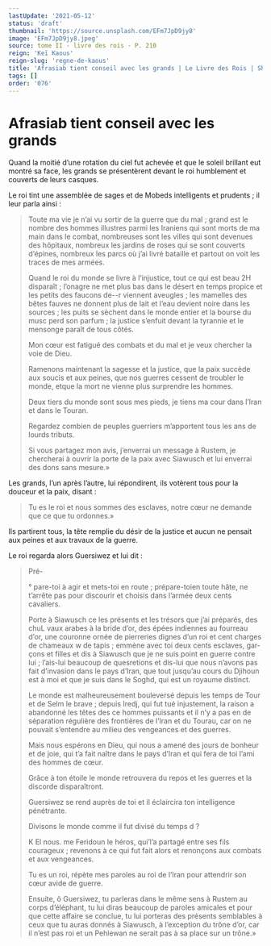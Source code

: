 ```yaml
---
lastUpdate: '2021-05-12'
status: 'draft'
thumbnail: 'https://source.unsplash.com/EFm7JpD9jy8'
image: 'EFm7JpD9jy8.jpeg'
source: tome II - livre des rois - P. 210
reign: 'Keï Kaous'
reign-slug: 'regne-de-kaous'
title: 'Afrasiab tient conseil avec les grands | Le Livre des Rois | Shâhnâmeh'
tags: []
order: '076'
---
```


# Afrasiab tient conseil avec les grands

Quand la moitié d’une rotation du ciel fut achevée et que le soleil brillant eut montré sa face, les grands se présentèrent devant le roi humblement et couverts de leurs casques.

Le roi tint une assemblée de sages et de Mobeds intelligents et prudents ; il leur parla ainsi :

> Toute ma vie je n’ai vu sortir de la guerre que du mal ; grand est le nombre des hommes illustres parmi les Iraniens qui sont morts de ma main dans le combat, nombreuses sont les villes qui sont devenues des hôpitaux, nombreux les jardins de roses qui se sont couverts d’épines, nombreux les parcs où j’ai livré bataille et partout on voit les traces de mes armées.
>
> Quand le roi du monde se livre à l’injustice, tout ce qui est beau 2H disparaît ; l’onagre ne met plus bas dans le désert en temps propice et les petits des faucons de--r viennent aveugles ; les mamelles des bêtes fauves ne donnent plus de lait et l’eau devient noire dans les sources ; les puits se sèchent dans le monde entier et la bourse du musc perd son parfum ; la justice s’enfuit devant la tyrannie et le mensonge paraît de tous côtés.
>
> Mon cœur est fatigué des combats et du mal et je veux chercher la voie de Dieu.
>
> Ramenons maintenant la sagesse et la justice, que la paix succède aux soucis et aux peines, que nos guerres cessent de troubler le monde, etque la mort ne vienne plus surprendre les hommes.
>
> Deux tiers du monde sont sous mes pieds, je tiens ma cour dans l’Iran et dans le Touran.
>
> Regardez combien de peuples guerriers m’apportent tous les ans de lourds tributs.
>
> Si vous partagez mon avis, j’enverrai un message à Rustem, je chercherai à ouvrir la porte de la paix avec Siawusch et lui enverrai des dons sans mesure.»

Les grands, l’un après l’autre, lui répondirent, ils votèrent tous pour la douceur et la paix, disant :

> Tu es le roi et nous sommes des esclaves, notre cœur ne demande que ce que tu ordonnes.»

Ils partirent tous, la tête remplie du désir de la justice et aucun ne pensait aux peines et aux travaux de la guerre.

Le roi regarda alors Guersiwez et lui dit :

> Pré-
>
> °
pare-toi à agir et mets-toi en route ; prépare-toien toute hâte, ne t’arrête pas pour discourir et choisis dans l’armée deux cents cavaliers.
>
> Porte à Siawusch ce les présents et les trésors que j’ai préparés, des chuL vaux arabes à la bride d’or, des épées indiennes au fourreau d’or, une couronne ornée de pierreries dignes d’un roi et cent charges de chameaux w de tapis ; emmène avec toi deux cents esclaves, gar-
çons et filles et dis à Siawusch que je ne suis point en guerre contre lui ; l’ais-lui beaucoup de quesretions et dis-lui que nous n’avons pas fait d’invasion dans le pays d’Iran, que tout jusqu’au cours du Djihoun est à moi et que je suis dans le Soghd, qui est un royaume distinct.
>
> Le monde est malheureusement bouleversé depuis les temps de Tour et de Selm le brave ; depuis Iredj, qui fut tué injustement, la raison a abandonné les têtes des ce hommes puissants et il n’y a pas en de séparation régulière des frontières de l’Iran et du Tourau, car on ne pouvait s’entendre au milieu des vengeances et des guerres.
>
> Mais nous espérons en Dieu, qui nous a amené des jours de bonheur et de joie, qui t’a fait naître dans le pays d’Iran et qui fera de toi l’ami des hommes de cœur.
>
> Grâce à ton étoile le monde retrouvera du repos et les guerres et la discorde disparaîtront.
>
> Guersiwez se rend auprès de toi et il éclaircira ton intelligence pénétrante.
>
> Divisons le monde comme il fut divisé du temps d ?
>
> K El nous. me Feridoun le héros, qui’l’a partagé entre ses fils courageux ; revenons à ce qui fut fait alors et renonçons aux combats et aux vengeances.
>
> Tu es un roi, répète mes paroles au roi de l’Iran pour attendrir son cœur avide de guerre.
>
> Ensuite, ô Guersiwez, tu parleras dans le même sens à Rustem au corps d’éléphant, tu lui diras beaucoup de paroles amicales et pour que cette affaire se conclue, tu lui porteras des présents semblables à ceux que tu auras donnés à Siawusch, à l’exception du trône d’or, car il n’est pas roi et un Pehlewan ne serait pas à sa place sur un trône.»
